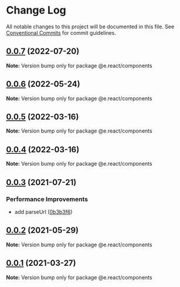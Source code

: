 # Change Log

All notable changes to this project will be documented in this file.
See [Conventional Commits](https://conventionalcommits.org) for commit guidelines.

## [0.0.7](https://github.com/eleven-net-cn/fe-ground/compare/@e.react/components@0.0.6...@e.react/components@0.0.7) (2022-07-20)

**Note:** Version bump only for package @e.react/components

## [0.0.6](https://github.com/eleven-net-cn/fe-ground/compare/@e.react/components@0.0.5...@e.react/components@0.0.6) (2022-05-24)

**Note:** Version bump only for package @e.react/components

## [0.0.5](https://github.com/eleven-net-cn/fe-ground/compare/@e.react/components@0.0.4...@e.react/components@0.0.5) (2022-03-16)

**Note:** Version bump only for package @e.react/components

## [0.0.4](https://github.com/eleven-net-cn/fe-ground/compare/@e.react/components@0.0.3...@e.react/components@0.0.4) (2022-03-16)

**Note:** Version bump only for package @e.react/components

## [0.0.3](https://github.com/eleven-net-cn/fe-ground/compare/@e.react/components@0.0.2...@e.react/components@0.0.3) (2021-07-21)

### Performance Improvements

- add parseUrl ([0b3b3f6](https://github.com/eleven-net-cn/fe-ground/commit/0b3b3f64ed4fb742aaa9ea8d2fc1cdf613808c2e))

## [0.0.2](https://github.com/eleven-net-cn/fe-ground/compare/@e.react/components@0.0.1...@e.react/components@0.0.2) (2021-05-29)

**Note:** Version bump only for package @e.react/components

## [0.0.1](https://github.com/eleven-net-cn/fe-ground/compare/@e.react/components@1.1.0...@e.react/components@0.0.1) (2021-03-27)

**Note:** Version bump only for package @e.react/components
